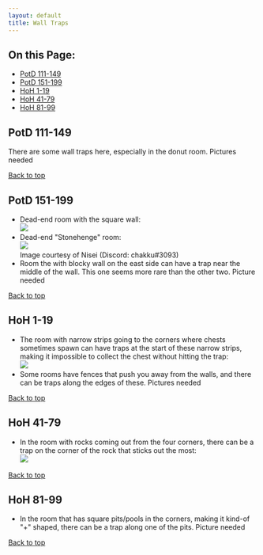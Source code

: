 ```yaml
---
layout: default
title: Wall Traps
---
```


## On this Page:

* [PotD 111-149](#potd-111-149)
* [PotD 151-199](#potd-151-199)
* [HoH 1-19](#hoh-1-19)
* [HoH 41-79](#hoh-41-79)
* [HoH 81-99](#hoh-81-99)

## PotD 111-149

<div class="surfacePane" markdown="1">

There are some wall traps here, especially in the donut room. Pictures needed

[Back to top](#top)
</div>

## PotD 151-199

<div class="surfacePane" markdown="1">

* Dead-end room with the square wall:
  <br><img class="noteImage" src="{{ '/assets/images/wall_traps/potd_151_1.png' | relative_url }}">
* Dead-end "Stonehenge" room:
  <br><img class="noteImage" src="{{ '/assets/images/wall_traps/potd_151_2.png' | relative_url }}">
  <br>Image courtesy of Nisei (Discord: chakku#3093)
* Room the with blocky wall on the east side can have a trap near the middle of
  the wall. This one seems more rare than the other two. Picture needed

[Back to top](#top)
</div>

## HoH 1-19

<div class="surfacePane" markdown="1">

* The room with narrow strips going to the corners where chests sometimes spawn
  can have traps at the start of these narrow strips, making it impossible to
  collect the chest without hitting the trap:
  <br><img class="noteImage" src="{{ '/assets/images/wall_traps/hoh_1_1.png' | relative_url }}">
* Some rooms have fences that push you away from the walls, and there can be
  traps along the edges of these. Pictures needed

[Back to top](#top)
</div>

## HoH 41-79

<div class="surfacePane" markdown="1">

* In the room with rocks coming out from the four corners, there can be a trap
  on the corner of the rock that sticks out the most:
  <br><img class="noteImage" src="{{ '/assets/images/wall_traps/hoh_41_1.png' | relative_url }}">

[Back to top](#top)
</div>

## HoH 81-99

<div class="surfacePane" markdown="1">

* In the room that has square pits/pools in the corners, making it kind-of "+"
  shaped, there can be a trap along one of the pits. Picture needed

[Back to top](#top)
</div>
